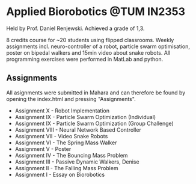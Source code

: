 # Applied Biorobotics @TUM IN2353
Held by Prof. Daniel Renjewski. Achieved a grade of 1,3.

8 credits course for ~20 students using flipped classrooms. Weekly assignments incl. neuro-controller of a robot, particle swarm optimisation, poster on bipedal walkers and 15min video about snake robots. All programming exercises were performed in MatLab and python.

## Assignments
All asignments were submitted in Mahara and can therefore be found by opening the index.html and pressing "Assignments".
* Assignment X - Robot Implementation
* Assignment IX - Particle Swarm Optimization (Individual)
* Assignment IX - Particle Swarm Optimization (Group Challenge)
* Assignment VIII - Neural Network Based Controller
* Assignment VII - Video Snake Robots
* Assignment VI - The Spring Mass Walker
* Assignment V - Poster
* Assignment IV - The Bouncing Mass Problem
* Assignment III - Passive Dynamic Walkers, Denise
* Assignment II - The Falling Mass Problem
* Assignment I - Essay on Biorobotics


